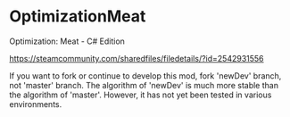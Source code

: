 # OptimizationMeat
Optimization: Meat - C# Edition

https://steamcommunity.com/sharedfiles/filedetails/?id=2542931556

If you want to fork or continue to develop this mod, fork 'newDev' branch, not 'master' branch. The algorithm of 'newDev' is much more stable than the algorithm of 'master'. However, it has not yet been tested in various environments.

